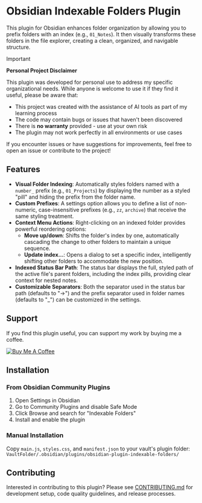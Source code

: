 # Obsidian Indexable Folders Plugin

This plugin for Obsidian enhances folder organization by allowing you to prefix folders with an index (e.g., `01_Notes`). It then visually transforms these folders in the file explorer, creating a clean, organized, and navigable structure.

> [!IMPORTANT]
> **Personal Project Disclaimer**
> 
> This plugin was developed for personal use to address my specific organizational needs. While anyone is welcome to use it if they find it useful, please be aware that:
> 
> - This project was created with the assistance of AI tools as part of my learning process
> - The code may contain bugs or issues that haven't been discovered
> - There is **no warranty** provided - use at your own risk
> - The plugin may not work perfectly in all environments or use cases
> 
> If you encounter issues or have suggestions for improvements, feel free to open an issue or contribute to the project!

## Features

- **Visual Folder Indexing**: Automatically styles folders named with a `number_` prefix (e.g., `01_Projects`) by displaying the number as a styled "pill" and hiding the prefix from the folder name.
- **Custom Prefixes**: A settings option allows you to define a list of non-numeric, case-insensitive prefixes (e.g., `zz`, `archive`) that receive the same styling treatment.
- **Context Menu Actions**: Right-clicking on an indexed folder provides powerful reordering options:
  - **Move up/down**: Shifts the folder's index by one, automatically cascading the change to other folders to maintain a unique sequence.
  - **Update index...**: Opens a dialog to set a specific index, intelligently shifting other folders to accommodate the new position.
- **Indexed Status Bar Path**: The status bar displays the full, styled path of the active file's parent folders, including the index pills, providing clear context for nested notes.
- **Customizable Separators**: Both the separator used in the status bar path (defaults to "→") and the prefix separator used in folder names (defaults to "_") can be customized in the settings.

## Support

If you find this plugin useful, you can support my work by buying me a coffee.

[![Buy Me A Coffee](https://img.buymeacoffee.com/button-api/?text=Buy%20me%20a%20coffee&emoji=&slug=vforge1&button_colour=FFDD00&font_colour=000000&font_family=Inter&outline_colour=000000&coffee_colour=ffffff)](https://www.buymeacoffee.com/vforge1)

## Installation

### From Obsidian Community Plugins

1. Open Settings in Obsidian
2. Go to Community Plugins and disable Safe Mode
3. Click Browse and search for "Indexable Folders"
4. Install and enable the plugin

### Manual Installation

Copy `main.js`, `styles.css`, and `manifest.json` to your vault's plugin folder:
`VaultFolder/.obsidian/plugins/obsidian-plugin-indexable-folders/`

## Contributing

Interested in contributing to this plugin? Please see [CONTRIBUTING.md](CONTRIBUTING.md) for development setup, code quality guidelines, and release processes.
